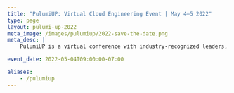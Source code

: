 ```yaml
---
title: "PulumiUP: Virtual Cloud Engineering Event | May 4–5 2022"
type: page
layout: pulumi-up-2022
meta_image: /images/pulumiup/2022-save-the-date.png
meta_desc: |
    PulumiUP is a virtual conference with industry-recognized leaders, demos, and panel discussions about the future of IaC, Cloud Engineering & DevOps and Cloud.

event_date: 2022-05-04T09:00:00-07:00

aliases:
    - /pulumiup
---
```

